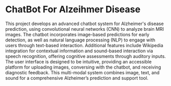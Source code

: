 # ChatBot For Alzeihmer Disease
This project develops an advanced chatbot system for Alzheimer's disease prediction, using convolutional neural networks (CNN) to analyze brain MRI images. The chatbot incorporates image-based predictions for early detection, as well as natural language processing (NLP) to engage with users through text-based interaction. Additional features include Wikipedia integration for contextual information and sound-based interaction via speech recognition, offering cognitive assessments through auditory inputs. The user interface is designed to be intuitive, providing an accessible platform for uploading images, conversing with the chatbot, and receiving diagnostic feedback. This multi-modal system combines image, text, and sound for a comprehensive Alzheimer’s prediction and support tool.
